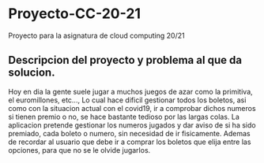 # Proyecto-CC-20-21
Proyecto para la asignatura de cloud computing 20/21

## Descripcion del proyecto y problema al que da solucion.

Hoy en dia la gente suele jugar a muchos juegos de azar como la primitiva, el euromillones, etc..., Lo cual hace dificil gestionar todos los boletos, asi como con la situacion actual con el covid19, ir a comprobar dichos numeros si tienen premio o no, se hace bastante tedioso por las largas colas. La aplicacion pretende gestionar los numeros jugados y dar aviso de si ha sido premiado, cada boleto o numero, sin necesidad de ir fisicamente. Ademas de recordar al usuario que debe ir a comprar los boletos que elija entre las opciones, para que no se le olvide jugarlos.
